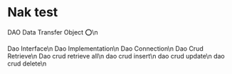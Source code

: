 # Nak test 
DAO Data Transfer Object ⭕\n


Dao Interface\n
Dao Implementation\n
Dao Connection\n
Dao Crud Retrieve\n
Dao crud retrieve all\n
dao crud insert\n
dao crud update\n
dao crud delete\n
